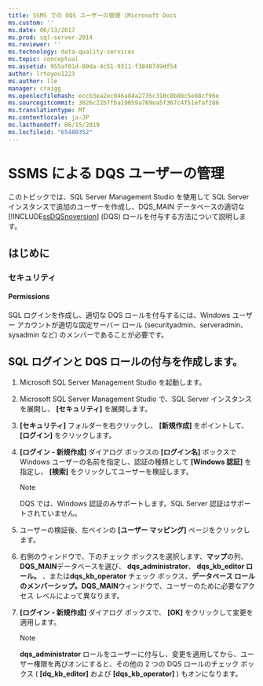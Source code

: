 ```yaml
---
title: SSMS での DQS ユーザーの管理 |Microsoft Docs
ms.custom: ''
ms.date: 06/13/2017
ms.prod: sql-server-2014
ms.reviewer: ''
ms.technology: data-quality-services
ms.topic: conceptual
ms.assetid: 955af01d-00da-4c51-9311-f3848749df54
author: lrtoyou1223
ms.author: lle
manager: craigg
ms.openlocfilehash: eccb3ea2ec046a84a2735c310c8b80c5e88cf96e
ms.sourcegitcommit: 3026c22b7fba19059a769ea5f367c4f51efaf286
ms.translationtype: MT
ms.contentlocale: ja-JP
ms.lasthandoff: 06/15/2019
ms.locfileid: "65480352"
---
```

# <a name="manage-dqs-users-in-ssms"></a>SSMS による DQS ユーザーの管理
  このトピックでは、SQL Server Management Studio を使用して SQL Server インスタンスで追加のユーザーを作成し、DQS_MAIN データベースの適切な [!INCLUDE[ssDQSnoversion](../includes/ssdqsnoversion-md.md)] (DQS) ロールを付与する方法について説明します。  
  
##  <a name="BeforeYouBegin"></a> はじめに  
  
###  <a name="Security"></a> セキュリティ  
  
####  <a name="Permissions"></a> Permissions  
 SQL ログインを作成し、適切な DQS ロールを付与するには、Windows ユーザー アカウントが適切な固定サーバー ロール (securityadmin、serveradmin、sysadmin など) のメンバーであることが必要です。  
  
##  <a name="GrantRoles"></a> SQL ログインと DQS ロールの付与を作成します。  
  
1.  Microsoft SQL Server Management Studio を起動します。  
  
2.  Microsoft SQL Server Management Studio で、SQL Server インスタンスを展開し、 **[セキュリティ]** を展開します。  
  
3.  **[セキュリティ]** フォルダーを右クリックし、 **[新規作成]** をポイントして、 **[ログイン]** をクリックします。  
  
4.  **[ログイン - 新規作成]** ダイアログ ボックスの **[ログイン名]** ボックスで Windows ユーザーの名前を指定し、認証の種類として **[Windows 認証]** を指定し、 **[検索]** をクリックしてユーザーを検証します。  
  
    > [!NOTE]  
    >  DQS では、Windows 認証のみサポートします。SQL Server 認証はサポートされていません。  
  
5.  ユーザーの検証後、左ペインの **[ユーザー マッピング]** ページをクリックします。  
  
6.  右側のウィンドウで、下のチェック ボックスを選択します、**マップ**の列、 **DQS_MAIN**データベースを選び、 **dqs_administrator**、 **dqs_kb_editor ロール。** 、または**dqs_kb_operator**  チェック ボックス、**データベース ロールのメンバーシップ。DQS_MAIN**ウィンドウで、ユーザーのために必要なアクセス レベルによって異なります。  
  
7.  **[ログイン - 新規作成]** ダイアログ ボックスで、 **[OK]** をクリックして変更を適用します。  
  
    > [!NOTE]  
    >  **dqs_administrator** ロールをユーザーに付与し、変更を適用してから、ユーザー権限を再びオンにすると、その他の 2 つの DQS ロールのチェック ボックス ( **[dq_kb_editor]** および **[dqs_kb_operator]** ) もオンになります。  
  
  

